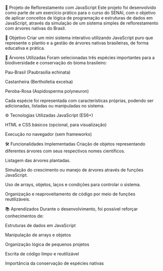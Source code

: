 🌳 Projeto de Reflorestamento com JavaScript
Este projeto foi desenvolvido como parte de um exercício prático para o curso do SENAI, com o objetivo de aplicar conceitos de lógica de programação e estruturas de dados em JavaScript, através da simulação de um sistema simples de reflorestamento com árvores nativas do Brasil.

🌱 Objetivo
Criar um mini sistema interativo utilizando JavaScript puro que represente o plantio e a gestão de árvores nativas brasileiras, de forma educativa e prática.

🌿 Árvores Utilizadas
Foram selecionadas três espécies importantes para a biodiversidade e conservação do bioma brasileiro:

Pau-Brasil (Paubrasilia echinata)

Castanheira (Bertholletia excelsa)

Peroba-Rosa (Aspidosperma polyneuron)

Cada espécie foi representada com características próprias, podendo ser adicionadas, listadas ou manipuladas no sistema.

⚙️ Tecnologias Utilizadas
JavaScript (ES6+)

HTML e CSS básicos (opcional, para visualização)

Execução no navegador (sem frameworks)

🛠️ Funcionalidades Implementadas
Criação de objetos representando diferentes árvores com seus respectivos nomes científicos.

Listagem das árvores plantadas.

Simulação do crescimento ou manejo de árvores através de funções JavaScript.

Uso de arrays, objetos, laços e condições  para controlar o sistema.

Organização e reaproveitamento de código por meio de funções reutilizáveis.

📚 Aprendizados
Durante o desenvolvimento, foi possível reforçar conhecimentos de:

Estruturas de dados em JavaScript

Manipulação de arrays e objetos

Organização lógica de pequenos projetos

Escrita de código limpo e reutilizável

Importância da conservação de espécies nativas
